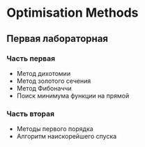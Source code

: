 # Optimisation Methods

## Первая лабораторная
### Часть первая
* Метод дихотомии 
* Метод золотого сечения
* Метод Фибоначчи
* Поиск минимума функции на прямой

### Часть вторая 
* Методы первого порядка
* Алгоритм наискорейшего спуска

